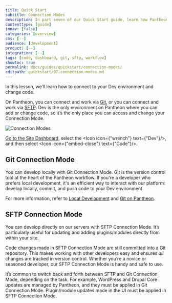 ```yaml
---
title: Quick Start
subtitle: Connection Modes
description: In part seven of our Quick Start guide, learn how Pantheon users take advantage of Git and SFTP mode to develop their sites.
contenttype: [guide]
innav: [false]
categories: [overview]
cms: [--]
audience: [development]
product: [--]
integration: [--]
tags: [code, dashboard, git, sftp, workflow]
showtoc: true
permalink: docs/guides/quickstart/connection-modes/
editpath: quickstart/07-connection-modes.md
---
```


In this lesson, we’ll learn how to connect to your Dev environment and change code.

On Pantheon, you can connect and work via [Git](/guides/git/git-config), or you can connect and work via [SFTP](/guides/sftp). Dev is the only environment on Pantheon where you can add or change code, so it’s the only place you can access and change your Connection Mode.

![Connection Modes](../../../images/dashboard/connection-mode-sftp.png)

[Go to the Site Dashboard](/guides/account-mgmt/workspace-sites-teams/sites#site-dashboard), select the  <Icon icon={"wrench"} text={"Dev"}/>, and then select <Icon icon={"embed-close"} text={"Code"}/>.

## Git Connection Mode

You can develop locally with Git Connection Mode. Git is the version control tool at the heart of the Pantheon workflow. If you're a developer who prefers local development, it's an efficient way to interact with our platform: develop locally, commit, and push code to your Dev environment.

For more information, refer to [Local Development](/guides/local-development) and [Git on Pantheon](/guides/git).

## SFTP Connection Mode

You can develop directly on our servers with SFTP Connection Mode. It’s particularly useful for updating and adding plugins/modules directly from within your site.

Code changes made in SFTP Connection Mode are still committed into a Git repository. This makes working with other developers easy and ensures _all_ changes are tracked in version control. Whether you’re a novice or seasoned developer, our SFTP Connection Mode is handy and safe to use.

<Alert title="Note"  type="info" >

It’s common to switch back and forth between SFTP and Git Connection Mode,
depending on the task. For example, WordPress and Drupal Core updates are
managed by Pantheon, and they must be applied in Git Connection Mode.
Plugin/module updates made in the UI must be applied in SFTP Connection
Mode.

</Alert>